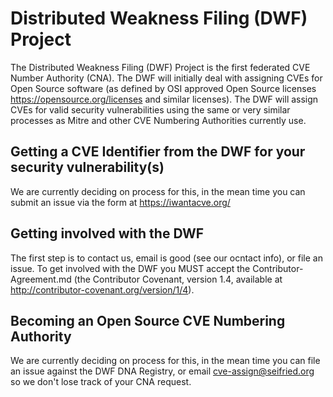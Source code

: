 # Distributed Weakness Filing (DWF) Project

The Distributed Weakness Filing (DWF) Project is the first federated CVE Number Authority (CNA). The DWF will initially deal with assigning CVEs for Open Source software (as defined by OSI approved Open Source licenses https://opensource.org/licenses and similar licenses). The DWF will assign CVEs for valid security vulnerabilities using the same or very similar processes as Mitre and other CVE Numbering Authorities currently use. 

## Getting a CVE Identifier from the DWF for your security vulnerability(s)

We are currently deciding on process for this, in the mean time you can submit an issue via the form at https://iwantacve.org/

## Getting involved with the DWF

The first step is to contact us, email is good (see our ocntact info), or file an issue. To get involved with the DWF you MUST accept the Contributor-Agreement.md (the Contributor Covenant, version 1.4, available at http://contributor-covenant.org/version/1/4). 

## Becoming an Open Source CVE Numbering Authority

We are currently deciding on process for this, in the mean time you can file an issue against the DWF DNA Registry, or email cve-assign@seifried.org so we don't lose track of your CNA request.

